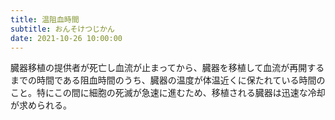 ```yaml
---
title: 温阻血時間
subtitle: おんそけつじかん
date: 2021-10-26 10:00:00
---
```


臓器移植の提供者が死亡し血流が止まってから、臓器を移植して血流が再開するまでの時間である阻血時間のうち、臓器の温度が体温近くに保たれている時間のこと。特にこの間に細胞の死滅が急速に進むため、移植される臓器は迅速な冷却が求められる。

